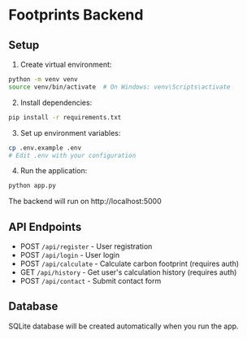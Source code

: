 # Footprints Backend

## Setup

1. Create virtual environment:
```bash
python -m venv venv
source venv/bin/activate  # On Windows: venv\Scripts\activate
```

2. Install dependencies:
```bash
pip install -r requirements.txt
```

3. Set up environment variables:
```bash
cp .env.example .env
# Edit .env with your configuration
```

4. Run the application:
```bash
python app.py
```

The backend will run on http://localhost:5000

## API Endpoints

- POST `/api/register` - User registration
- POST `/api/login` - User login
- POST `/api/calculate` - Calculate carbon footprint (requires auth)
- GET `/api/history` - Get user's calculation history (requires auth)
- POST `/api/contact` - Submit contact form

## Database

SQLite database will be created automatically when you run the app.